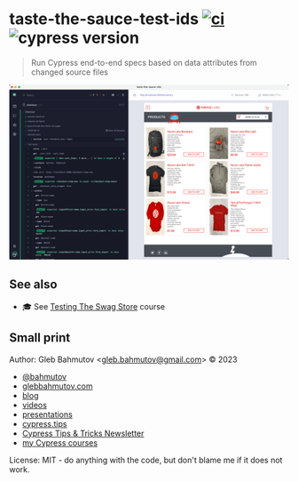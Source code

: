 # taste-the-sauce-test-ids [![ci](https://github.com/bahmutov/taste-the-sauce-test-ids/actions/workflows/ci.yml/badge.svg?branch=main)](https://github.com/bahmutov/taste-the-sauce-test-ids/actions/workflows/ci.yml) ![cypress version](https://img.shields.io/badge/cypress-13.1.0-brightgreen)

> Run Cypress end-to-end specs based on data attributes from changed source files

![Store test](./images/store-test.png)

## See also

- 🎓 See [Testing The Swag Store](https://cypress.tips/courses/swag-store) course

## Small print

Author: Gleb Bahmutov &lt;gleb.bahmutov@gmail.com&gt; &copy; 2023

- [@bahmutov](https://twitter.com/bahmutov)
- [glebbahmutov.com](https://glebbahmutov.com)
- [blog](https://glebbahmutov.com/blog)
- [videos](https://www.youtube.com/glebbahmutov)
- [presentations](https://slides.com/bahmutov)
- [cypress.tips](https://cypress.tips)
- [Cypress Tips & Tricks Newsletter](https://cypresstips.substack.com/)
- [my Cypress courses](https://cypress.tips/courses)

License: MIT - do anything with the code, but don't blame me if it does not work.
